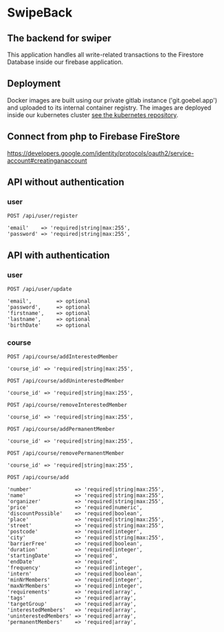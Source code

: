# SwipeBack

## The backend for swiper

This application handles all write-related transactions to the Firestore Database inside our firebase application.

## Deployment
Docker images are built using our private gitlab instance ('git.goebel.app') and uploaded to its internal container registry.
The images are deployed inside our kubernetes cluster [see the kubernetes repository](https://github.com/SlackOverflowHack/k8s-deployment).

## Connect from php to Firebase FireStore

https://developers.google.com/identity/protocols/oauth2/service-account#creatinganaccount

## API without authentication

### user

```
POST /api/user/register

'email'    => 'required|string|max:255',
'password' => 'required|string|max:255',
```

## API with authentication

### user

```
POST /api/user/update

'email',        => optional
'password',     => optional
'firstname',    => optional
'lastname',     => optional
'birthDate'     => optional
```

### course

```
POST /api/course/addInterestedMember

'course_id' => 'required|string|max:255',
```

```
POST /api/course/addUninterestedMember

'course_id' => 'required|string|max:255',
```

```
POST /api/course/removeInterestedMember

'course_id' => 'required|string|max:255',
```

```
POST /api/course/addPermanentMember

'course_id' => 'required|string|max:255',
```

```
POST /api/course/removePermanentMember

'course_id' => 'required|string|max:255',
```

```
POST /api/course/add

'number'              => 'required|string|max:255',
'name'                => 'required|string|max:255',
'organizer'           => 'required|string|max:255',
'price'               => 'required|numeric',
'discountPossible'    => 'required|boolean',
'place'               => 'required|string|max:255',
'street'              => 'required|string|max:255',
'postcode'            => 'required|integer',
'city'                => 'required|string|max:255',
'barrierFree'         => 'required|boolean',
'duration'            => 'required|integer',
'startingDate'        => 'required',
'endDate'             => 'required',
'frequency'           => 'required|integer',
'intern'              => 'required|boolean',
'minNrMembers'        => 'required|integer',
'maxNrMembers'        => 'required|integer',
'requirements'        => 'required|array',
'tags'                => 'required|array',
'targetGroup'         => 'required|array',
'interestedMembers'   => 'required|array',
'uninterestedMembers' => 'required|array',
'permanentMembers'    => 'required|array',
```
